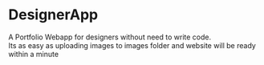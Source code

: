 # DesignerApp

A Portfolio Webapp for designers without need to write code. <br>
Its as easy as uploading images to images folder and website will be ready within a minute
